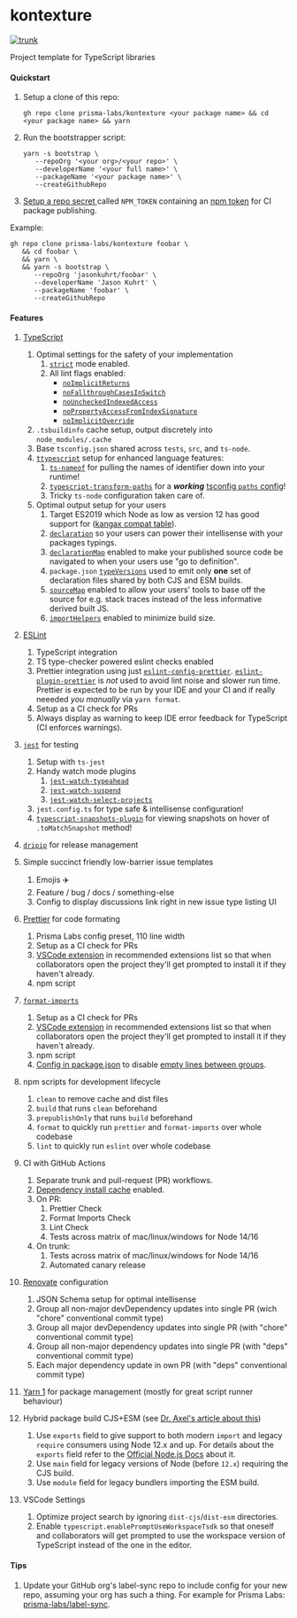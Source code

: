 # kontexture

[![trunk](https://github.com/prisma-labs/kontexture/actions/workflows/trunk.yml/badge.svg)](https://github.com/prisma-labs/kontexture/actions/workflows/trunk.yml)

Project template for TypeScript libraries

#### Quickstart

1. Setup a clone of this repo:

   ```
   gh repo clone prisma-labs/kontexture <your package name> && cd <your package name> && yarn
   ```

1. Run the bootstrapper script:

   ```
   yarn -s bootstrap \
      --repoOrg '<your org>/<your repo>' \
      --developerName '<your full name>' \
      --packageName '<your package name>' \
      --createGithubRepo
   ```

1. [Setup a repo secret ](https://help.github.com/en/actions/configuring-and-managing-workflows/creating-and-storing-encrypted-secrets) called `NPM_TOKEN` containing an [npm token](https://docs.npmjs.com/creating-and-viewing-authentication-tokens) for CI package publishing.

Example:

```
gh repo clone prisma-labs/kontexture foobar \
   && cd foobar \
   && yarn \
   && yarn -s bootstrap \
      --repoOrg 'jasonkuhrt/foobar' \
      --developerName 'Jason Kuhrt' \
      --packageName 'foobar' \
      --createGithubRepo
```

#### Features

1. [TypeScript](https://www.typescriptlang.org/)

   1. Optimal settings for the safety of your implementation
      1. [`strict`](https://www.typescriptlang.org/tsconfig#strict) mode enabled.
      1. All lint flags enabled:
         - [`noImplicitReturns`](https://www.typescriptlang.org/tsconfig#noImplicitReturns)
         - [`noFallthroughCasesInSwitch`](https://www.typescriptlang.org/tsconfig#noFallthroughCasesInSwitch)
         - [`noUncheckedIndexedAccess`](https://www.typescriptlang.org/tsconfig#noUncheckedIndexedAccess)
         - [`noPropertyAccessFromIndexSignature`](https://www.typescriptlang.org/tsconfig#noPropertyAccessFromIndexSignature)
         - [`noImplicitOverride`](https://www.typescriptlang.org/tsconfig#noImplicitOverride)
   1. `.tsbuildinfo` cache setup, output discretely into `node_modules/.cache`
   1. Base `tsconfig.json` shared across `tests`, `src`, and `ts-node`.
   1. [`ttypescript`](https://github.com/cevek/ttypescript) setup for enhanced language features:
      1. [`ts-nameof`](https://github.com/dsherret/ts-nameof) for pulling the names of identifier down into your runtime!
      1. [`typescript-transform-paths`](https://github.com/LeDDGroup/typescript-transform-paths) for a **_working_** [tsconfig `paths` config](https://www.typescriptlang.org/tsconfig#paths)!
      1. Tricky `ts-node` configuration taken care of.
   1. Optimal output setup for your users
      1. Target ES2019 which Node as low as version 12 has good support for ([kangax compat table](https://node.green/#ES2019)).
      1. [`declaration`](https://www.typescriptlang.org/tsconfig#declaration) so your users can power their intellisense with your packages typings.
      1. [`declarationMap`](https://www.typescriptlang.org/tsconfig#declarationMap) enabled to make your published source code be navigated to when your users use "go to definition".
      1. `package.json` [`typeVersions`](https://www.typescriptlang.org/docs/handbook/declaration-files/publishing.html#version-selection-with-typesversions) used to emit only **one** set of declaration files shared by both CJS and ESM builds.
      1. [`sourceMap`](https://www.typescriptlang.org/tsconfig#sourceMap) enabled to allow your users' tools to base off the source for e.g. stack traces instead of the less informative derived built JS.
      1. [`importHelpers`](https://www.typescriptlang.org/tsconfig#importHelpers) enabled to minimize build size.

1. [ESLint](https://eslint.org/)
   1. TypeScript integration
   1. TS type-checker powered eslint checks enabled
   1. Prettier integration using just [`eslint-config-prettier`](https://github.com/prettier/eslint-config-prettier). [`eslint-plugin-prettier`](https://github.com/prettier/eslint-plugin-prettier) is _not_ used to avoid lint noise and slower run time. Prettier is expected to be run by your IDE and your CI and if really neeeded _you manually_ via `yarn format`.
   1. Setup as a CI check for PRs
   1. Always display as warning to keep IDE error feedback for TypeScript (CI enforces warnings).
1. [`jest`](https://jestjs.io) for testing
   1. Setup with `ts-jest`
   1. Handy watch mode plugins
      1. [`jest-watch-typeahead`](https://github.com/jest-community/jest-watch-typeahead)
      1. [`jest-watch-suspend`](https://github.com/unional/jest-watch-suspend)
      1. [`jest-watch-select-projects`](https://github.com/jest-community/jest-watch-select-projects)
   1. `jest.config.ts` for type safe & intellisense configuration!
   1. [`typescript-snapshots-plugin`](https://github.com/asvetliakov/typescript-snapshots-plugin) for viewing snapshots on hover of `.toMatchSnapshot` method!
1. [`dripip`](https://github.com/prisma-labs/dripip) for release management
1. Simple succinct friendly low-barrier issue templates
   1. Emojis ✈️
   1. Feature / bug / docs / something-else
   1. Config to display discussions link right in new issue type listing UI
1. [Prettier](https://prettier.io/) for code formating
   1. Prisma Labs config preset, 110 line width
   1. Setup as a CI check for PRs
   1. [VSCode extension](https://marketplace.visualstudio.com/items?itemName=esbenp.prettier-vscode) in recommended extensions list so that when collaborators open the project they'll get prompted to install it if they haven't already.
   1. npm script
1. [`format-imports`](https://github.com/daidodo/format-imports)
   1. Setup as a CI check for PRs
   1. [VSCode extension](https://marketplace.visualstudio.com/items?itemName=dozerg.tsimportsorter) in recommended extensions list so that when collaborators open the project they'll get prompted to install it if they haven't already.
   1. npm script
   1. [Config in package.json](https://github.com/daidodo/format-imports#configuration-resolution) to disable [empty lines between groups](https://github.com/daidodo/format-imports/blob/main/docs/interfaces/configuration.md#emptylinesbetweengroups).
1. npm scripts for development lifecycle
   1. `clean` to remove cache and dist files
   1. `build` that runs `clean` beforehand
   1. `prepublishOnly` that runs `build` beforehand
   1. `format` to quickly run `prettier` and `format-imports` over whole codebase
   1. `lint` to quickly run `eslint` over whole codebase
1. CI with GitHub Actions
   1. Separate trunk and pull-request (PR) workflows.
   1. [Dependency install cache](https://github.com/actions/setup-node/blob/main/docs/advanced-usage.md#caching-packages-dependencies) enabled.
   1. On PR:
      1. Prettier Check
      1. Format Imports Check
      1. Lint Check
      1. Tests across matrix of mac/linux/windows for Node 14/16
   1. On trunk:
      1. Tests across matrix of mac/linux/windows for Node 14/16
      1. Automated canary release
1. [Renovate](https://github.com/renovatebot/renovate) configuration
   1. JSON Schema setup for optimal intellisense
   1. Group all non-major devDependency updates into single PR (wich "chore" conventional commit type)
   1. Group all major devDependency updates into single PR (with "chore" conventional commit type)
   1. Group all non-major dependency updates into single PR (with "deps" conventional commit type)
   1. Each major dependency update in own PR (with "deps" conventional commit type)
1. [Yarn 1](https://classic.yarnpkg.com/lang/en/) for package management (mostly for great script runner behaviour)
1. Hybrid package build CJS+ESM (see [Dr. Axel's article about this](https://2ality.com/2019/10/hybrid-npm-packages.html))
   1. Use `exports` field to give support to both modern `import` and legacy `require` consumers using Node 12.x and up. For details about the `exports` field refer to the [Official Node.js Docs](https://nodejs.org/api/packages.html#packages_package_entry_points) about it.
   1. Use `main` field for legacy versions of Node (before `12.x`) requiring the CJS build.
   1. Use `module` field for legacy bundlers importing the ESM build.
1. VSCode Settings
   1. Optimize project search by ignoring `dist-cjs`/`dist-esm` directories.
   1. Enable `typescript.enablePromptUseWorkspaceTsdk` so that oneself and collaborators will get prompted to use the workspace version of TypeScript instead of the one in the editor.

#### Tips

1. Update your GitHub org's label-sync repo to include config for your new repo, assuming your org has such a thing. For example for Prisma Labs: [prisma-labs/label-sync](https://github.com/prisma-labs/prisma-labs-labelsync/blob/master/labelsync.ts).
